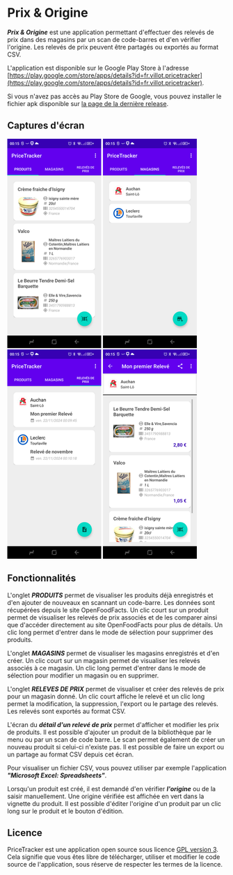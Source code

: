 # Prix & Origine

***Prix & Origine*** est une application permettant d'effectuer des relevés de prix dans des magasins par un scan de code-barres et d'en vérifier l'origine. Les relevés de prix peuvent être partagés ou exportés au format CSV.

L'application est disponible sur le Google Play Store à l'adresse [https://play.google.com/store/apps/details?id=fr.villot.pricetracker](https://play.google.com/store/apps/details?id=fr.villot.pricetracker).

Si vous n'avez pas accès au Play Store de Google, vous pouvez installer le fichier apk disponible sur [la page de la dernière release](https://github.com/Farvil/PriceTracker/releases/latest).

## Captures d'écran

![Application PriceTracker](readme/produits.png "Application PriceTracker")
![Application PriceTracker](readme/magasins.png "Application PriceTracker")
![Application PriceTracker](readme/releves.png "Application PriceTracker")
![Application PriceTracker](readme/releve_details.png "Application PriceTracker")

## Fonctionnalités

L'onglet ***PRODUITS*** permet de visualiser les produits déjà enregistrés et d'en ajouter de nouveaux en scannant un code-barre. Les données sont récupérées depuis le site OpenFoodFacts. Un clic court sur un produit permet de visualiser les relevés de prix associés et de les comparer ainsi que d'accéder directement au site OpenFoodFacts pour plus de détails. Un clic long permet d'entrer dans le mode de sélection pour supprimer des produits.

L'onglet ***MAGASINS*** permet de visualiser les magasins enregistrés et d'en créer. Un clic court sur un magasin permet de visualiser les relevés associés à ce magasin. Un clic long permet d'entrer dans le mode de sélection pour modifier un magasin ou en supprimer.

L'onglet ***RELEVES DE PRIX*** permet de visualiser et créer des relevés de prix pour un magasin donné. Un clic court affiche le relevé et un clic long permet la modification, la suppression, l'export ou le partage des relevés. Les relevés sont exportés au format CSV.

L'écran du ***détail d'un relevé de prix*** permet d'afficher et modifier les prix de produits. Il est possible d'ajouter un produit de la bibliothèque par le menu ou par un scan de code barre. Le scan permet également de créer un nouveau produit si celui-ci n'existe pas. Il est possible de faire un export ou un partage au format CSV depuis cet écran.

Pour visualiser un fichier CSV, vous pouvez utiliser par exemple l'application ***"Microsoft Excel: Spreadsheets"***.

Lorsqu'un produit est créé, il est demandé d'en vérifier ***l'origine*** ou de la saisir manuellement. Une origine vérifiée est affichée en vert dans la vignette du produit. Il est possible d'éditer l'origine d'un produit par un clic long sur le produit et le bouton d'édition.

## Licence

PriceTracker est une application open source sous licence [GPL version 3](LICENSE). Cela signifie que vous êtes libre de télécharger, utiliser et modifier le code source de l'application, sous réserve de respecter les termes de la licence.
